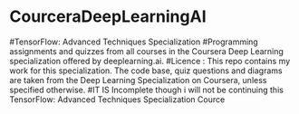 # CourceraDeepLearningAI
#TensorFlow: Advanced Techniques Specialization
#Programming assignments and quizzes from all courses in the Coursera Deep Learning specialization offered by deeplearning.ai.
#Licence : This repo contains my work for this specialization. The code base, quiz questions and diagrams are taken from the Deep Learning Specialization on Coursera, unless specified otherwise.
#IT IS Incomplete though i will not be continuing this TensorFlow: Advanced Techniques Specialization Cource
